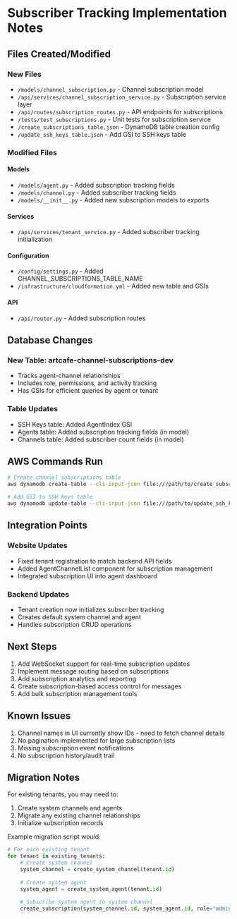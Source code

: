 # Subscriber Tracking Implementation Notes

## Files Created/Modified

### New Files
- `/models/channel_subscription.py` - Channel subscription model
- `/api/services/channel_subscription_service.py` - Subscription service layer
- `/api/routes/subscription_routes.py` - API endpoints for subscriptions
- `/tests/test_subscriptions.py` - Unit tests for subscription service
- `/create_subscriptions_table.json` - DynamoDB table creation config
- `/update_ssh_keys_table.json` - Add GSI to SSH keys table

### Modified Files

#### Models
- `/models/agent.py` - Added subscription tracking fields
- `/models/channel.py` - Added subscriber tracking fields
- `/models/__init__.py` - Added new subscription models to exports

#### Services
- `/api/services/tenant_service.py` - Added subscriber tracking initialization

#### Configuration
- `/config/settings.py` - Added CHANNEL_SUBSCRIPTIONS_TABLE_NAME
- `/infrastructure/cloudformation.yml` - Added new table and GSIs

#### API
- `/api/router.py` - Added subscription routes

## Database Changes

### New Table: artcafe-channel-subscriptions-dev
- Tracks agent-channel relationships
- Includes role, permissions, and activity tracking
- Has GSIs for efficient queries by agent or tenant

### Table Updates
- SSH Keys table: Added AgentIndex GSI
- Agents table: Added subscription tracking fields (in model)
- Channels table: Added subscriber count fields (in model)

## AWS Commands Run

```bash
# Create channel subscriptions table
aws dynamodb create-table --cli-input-json file:///path/to/create_subscriptions_table.json

# Add GSI to SSH keys table  
aws dynamodb update-table --cli-input-json file:///path/to/update_ssh_keys_table.json
```

## Integration Points

### Website Updates
- Fixed tenant registration to match backend API fields
- Added AgentChannelList component for subscription management
- Integrated subscription UI into agent dashboard

### Backend Updates
- Tenant creation now initializes subscriber tracking
- Creates default system channel and agent
- Handles subscription CRUD operations

## Next Steps

1. Add WebSocket support for real-time subscription updates
2. Implement message routing based on subscriptions
3. Add subscription analytics and reporting
4. Create subscription-based access control for messages
5. Add bulk subscription management tools

## Known Issues

1. Channel names in UI currently show IDs - need to fetch channel details
2. No pagination implemented for large subscription lists
3. Missing subscription event notifications
4. No subscription history/audit trail

## Migration Notes

For existing tenants, you may need to:
1. Create system channels and agents
2. Migrate any existing channel relationships
3. Initialize subscription records

Example migration script would:
```python
# For each existing tenant
for tenant in existing_tenants:
    # Create system channel
    system_channel = create_system_channel(tenant.id)
    
    # Create system agent
    system_agent = create_system_agent(tenant.id)
    
    # Subscribe system agent to system channel
    create_subscription(system_channel.id, system_agent.id, role="admin")
```